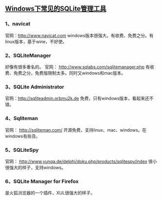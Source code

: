## [Windows下常见的SQLite管理工具](http://www.open-open.com/lib/view/open1397013898169.html)
### 1、navicat
官网：http://www.navicat.com windows版本很强大。有收费、免费之分。有linux版本，基于wine，不好使。
### 2、SQLiteManager
好像有很多重名的。
官网： http://www.sqlabs.com/sqlitemanager.php
有收费、免费之分，免费版限制太多。同时又windows和mac版本。

### 3、SQLite Administrator 
官网：http://sqliteadmin.orbmu2k.de
免费，只有windows版本，看起来还不错。

### 4、Sqliteman
官网： http://sqliteman.com/
开源免费，支持linux、mac、windows。在windows有些丑。

### 5、SQLiteSpy
官网：  http://www.yunqa.de/delphi/doku.php/products/sqlitespy/index
很小很强大的样子，支持windows。

### 6、SQLite Manager for Firefox
是火狐浏览器的一个插件，XUL很强大的样子。


